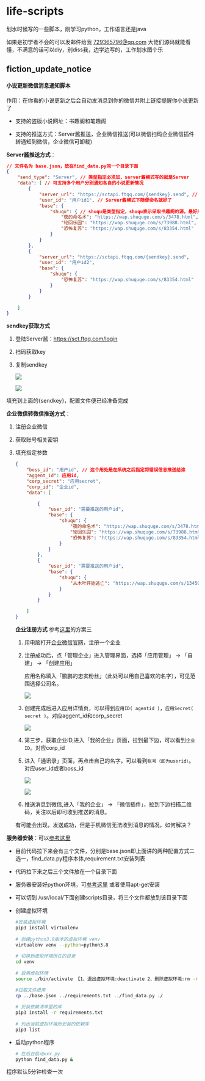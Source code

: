 # life-scripts
划水时候写的一些脚本，刚学习python，工作语言还是java

如果是初学者不会的可以发邮件给我 729365796@qq.com 大佬们源码就能看懂，不满意的话可以diy，别diss我，边学边写的，工作划水图个乐

## fiction_update_notice

#### 小说更新微信消息通知脚本

作用：在你看的小说更新之后会自动发消息到你的微信并附上链接提醒你小说更新了

+ 支持的盗版小说网址：书趣阁和笔趣阁

+ 支持的推送方式：Server酱推送，企业微信推送(可以微信扫码企业微信插件转通知到微信，企业微信可卸载)

**Server酱推送方式**：

```json
// 文件名为 base.json，放在find_data.py同一个目录下面
{
    "send_type": "Server", // 类型指定必须加，server酱模式写的就是Server
    "data": [ // 可支持多个用户分别通知各自的小说更新情况
        {
            "server_url": "https://sctapi.ftqq.com/{sendkey}.send", // Server酱上获取的sendkey填充进去就行
            "user_id": "用户id1", // Server酱模式下随便命名就好了
            "base": {
                "shuqu": { // shuqu是类型指定，shuqu表示采取书趣阁的源，最好用这个，换源的话 需要自己修改
                    "夜的命名术": "https://wap.shuquge.com/s/3478.html", // 对应小说名字以及小说的首页url
                    "轮回乐园": "https://wap.shuquge.com/s/73988.html",
                    "恐怖复苏": "https://wap.shuquge.com/s/83354.html"
                }
            }
        },
        {
            "server_url": "https://sctapi.ftqq.com/{sendkey}.send",
            "user_id": "用户id2",
            "base": {
                "shuqu": {
                    "恐怖复苏": "https://wap.shuquge.com/s/83354.html"
                }
            }
        }

    ]
}
```

**sendkey获取方式**

1. 登陆Server酱：https://sct.ftqq.com/login

2. 扫码获取key

3. 复制sendkey

   ![](http://bubble.seahubn.cn/mk/server2.jpg)

   ![](http://bubble.seahubn.cn/mk/server1.jpg)

填充到上面的{sendkey}，配置文件便已经准备完成

**企业微信转微信推送方式**：

1. 注册企业微信

2. 获取账号相关密钥

3. 填充指定参数

   ```json
   {
       "boss_id": "用户id", // 这个用处是在系统之后指定将错误信息推送给谁
       "aggent_id": 应用id,
       "corp_secret": "应用secret",
       "corp_id": "企业id", 
       "data": [
   
           {
               "user_id": "需要推送的用户id",
               "base": {
                   "shuqu": {
                       "夜的命名术": "https://wap.shuquge.com/s/3478.html",
                       "轮回乐园": "https://wap.shuquge.com/s/73988.html",
                       "恐怖复苏": "https://wap.shuquge.com/s/83354.html"
                   }
               }
           },
           {
               "user_id": "需要推送的用户id",
               "base": {
                   "shuqu": {
                       "从木叶开始逃亡": "https://wap.shuquge.com/s/134509.html"
                   }
               }
           }
   
       ]
   }
   ```

   **企业注册方式**   参考[这里](https://blog.csdn.net/qq_29300341/article/details/115560813)的方案三

   1. 用电脑打开[企业微信官网](https://work.weixin.qq.com/)，注册一个企业

   2. 注册成功后，点「管理企业」进入管理界面，选择「应用管理」 → 「自建」 → 「创建应用」

      应用名称填入「鹏鹏的忠实粉丝」（此处可以用自己喜欢的名字），可见范围选择公司名。

      ![](http://bubble.seahubn.cn/mk/qywx1.png)
   
   3. 创建完成后进入应用详情页，可以得到`应用ID( agentid )`，`应用Secret( secret )`。对应aggent_id和corp_secret
   
      ![](http://bubble.seahubn.cn/mk/qywx2.png)
   
   4. 第三步，获取企业ID,进入「我的企业」页面，拉到最下边，可以看到`企业ID`。对应corp_id
   
   5. 进入「通讯录」页面，再点击自己的名字，可以看到`账号（即为userid）`。对应user_id或者boss_id
   
      ![](http://bubble.seahubn.cn/mk/qywx3.png)
   
      ![](http://bubble.seahubn.cn/mk/qywx4.png)
   
   6. 推送消息到微信,进入「我的企业」 → 「微信插件」，拉到下边扫描二维码，关注以后即可收到推送的消息。
   
     有可能会出现，发送成功，但是手机微信无法收到消息的情况，如何解决？

**服务器安装**：可以[参考这里](https://blog.csdn.net/qq_36441027/article/details/111182378)

+ 目前代码拉下来会有三个文件，分别是base.json即上面讲的两种配置方式二选一，find_data.py程序本体,requirement.txt安装列表

+ 代码拉下来之后三个文件放在一个目录下面

+ 服务器安装好python环境，可[参考这里](https://cloud.tencent.com/developer/article/1693084) 或者使用apt-get安装

+ 可以切到 /usr/local/下面创建scripts目录，将三个文件都放到该目录下面

+ 创建虚拟环境

  ```bash
  #安装虚拟环境
  pip3 install virtualenv
   
  # 创建python3.8版本的虚拟环境 venv
  virtualenv venv --python=python3.8
   
  # 切换到虚拟环境所在的目录
  cd venv
   
  # 启用虚拟环境
  source ./bin/activate 【1、退出虚拟环境:deactivate 2、删除虚拟环境:rm -r venv】
  
  #拉取文件进来
  cp ../base.json ../requirements.txt ../find_data.py ./
   
  # 安装依赖清单里的库
  pip3 install -r requirements.txt
   
  # 列出当前虚拟环境所安装的依赖库
  pip3 list
  ```

+ 启动python程序

  ```bash
  # 在后台启动xxx.py
  python find_data.py &
  ```

程序默认5分钟检查一次
